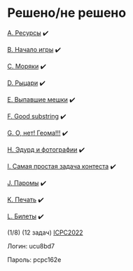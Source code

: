 Решено/не решено 
=

[A. Ресурсы](<A $Простое умножение, сложение (возможно переполнение)>)
✔️

[B. Начало игры](<B $Модульная арифметика>)
✔️

[C. Моряки](<C $Простое сложение>)
✔️

[D. Рыцари](<D $Теория вероятностей>)
✔️

[E. Выпавшие мешки](<E $DFS + ДП>)
✔️

[F. Good substring](<F $Обработка строк>)
✔️

[G. О, нет! Геома!!!](<G $Радиус описаной окружности треугольника>)
✔️

[H. Эдурд и фотографии](<H $Сортировка с помощью встроенной функции>)
✔️

[I. Самая простая задача контеста](<I $Сумма попарных произведений по модулю>)
✔️

[J. Паромы](<J $DFS + поиск цикла>)
✔️

[K. Печать](<K $Поиск максимального элемента>)
✔️

[L. Билеты](<L $Составление минимального отрезка>)
✔️


(1/8) (12 задач) [ICPC2022](https://crrc2022.contest.codeforces.com/group/W4wCwL57Rj/contest/401407)

Логин: ucu8bd7

Пароль: pcpc162e